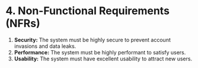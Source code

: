 # 4. Non-Functional Requirements (NFRs)

1.  **Security:** The system must be highly secure to prevent account invasions and data leaks.
2.  **Performance:** The system must be highly performant to satisfy users.
3.  **Usability:** The system must have excellent usability to attract new users.
